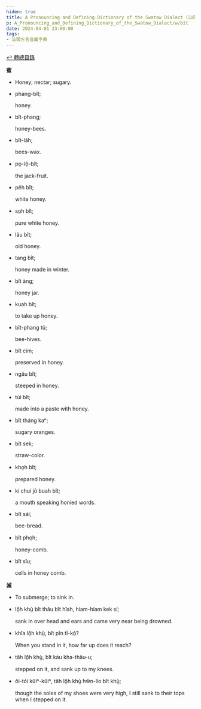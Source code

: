 ```yaml
---
hiden: true
title: A Pronouncing and Defining Dictionary of the Swatow Dialect (汕頭方言音義字典) / bît
p: A_Pronouncing_and_Defining_Dictionary_of_the_Swatow_Dialect/w/bît
date: 2024-04-01 23:00:00
tags: 
- 汕頭方言音義字典
---
```


[↩️ 轉總目錄](/A_Pronouncing_and_Defining_Dictionary_of_the_Swatow_Dialect)


**蜜**
- Honey; nectar; sugary.

- phang-bît;

  honey.

- bît-phang;

  honey-bees.

- bît-lâh;

  bees-wax.

- po̤-lô̤-bît;

  the jack-fruit.

- pêh bît;

  white honey.

- so̤h bît;

  pure white honey.

- lău bît;

  old honey. 

- tang bît;

  honey made in winter.

- bît àng;

  honey jar.

- kuah bît;

  to take up honey.

- bît-phang tû;

  bee-hives.

- bît cìm;

  preserved in honey.

- ngâu bît;

  steeped in honey.

- túi bît;

  made into a paste with honey.

- bît tháng kaⁿ;

  sugary oranges.

- bît sek;

  straw-color.

- kho̤h bît;

  prepared honey.

- ki chui jû buah bît;

  a mouth speaking honied words.

- bît sái;

  bee-bread.

- bît pho̤h;

  honey-comb.

- bît sīu;

  cells in honey comb.

**滅**
- To submerge; to sink in.

- lô̤h khṳ̀ bît thâu bît hîah, híam-híam kek sí;

  sank in over head and ears and came very near being drowned.

- khĭa lô̤h khṳ̀, bît pīn tī-kò̤?

  When you stand in it, how far up does it reach?

- tâh lô̤h khṳ̀, bît kàu kha-thâu-u;

  stepped on it, and sank up to my knees.

- ôi-tói kûiⁿ-kûiⁿ, tâh lô̤h khṳ̀ hŵn-lío bît khṳ̀;

  though the soles of my shoes were very high, I still sank to their tops when I stepped on it.